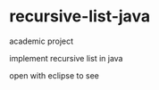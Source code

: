# recursive-list-java

academic project

implement recursive list in java


open with eclipse to see
